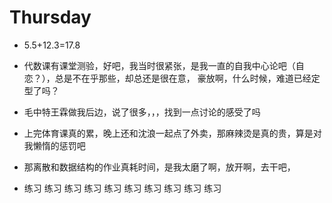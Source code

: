 # Thursday

- 5.5+12.3=17.8 

- 代数课有课堂测验，好吧，我当时很紧张，是我一直的自我中心论吧（自恋？），总是不在乎那些，却总还是很在意，   豪放啊，什么时候，难道已经定型了吗？
- 毛中特王霖做我后边，说了很多，，，找到一点讨论的感受了吗
- 上完体育课真的累，晚上还和沈浪一起点了外卖，那麻辣烫是真的贵，算是对我懒惰的惩罚吧
- 那离散和数据结构的作业真耗时间，是我太磨了啊，放开啊，去干吧，
- 练习 练习 练习 练习 练习 练习 练习 练习 练习 练习
